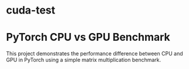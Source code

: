 # cuda-test

# PyTorch CPU vs GPU Benchmark

This project demonstrates the performance difference between CPU and GPU in PyTorch using a simple matrix multiplication benchmark.
